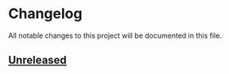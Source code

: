 # Changelog

All notable changes to this project will be documented in this file.

## [Unreleased](https://github.com/figuren-theater/ft-network-block-editor/compare/0.5.0...HEAD)



